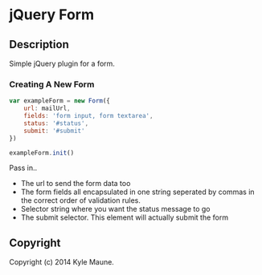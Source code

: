 # jQuery Form

## Description

Simple jQuery plugin for a form.

### Creating A New Form
```JavaScript
var exampleForm = new Form({
	url: mailUrl,
    fields: 'form input, form textarea',
    status: '#status',
    submit: '#submit'
})

exampleForm.init()
```

Pass in..

* The url to send the form data too
* The form fields all encapsulated in one string seperated by commas in the correct order of validation rules.
* Selector string where you want the status message to go
* The submit selector. This element will actually submit the form 

## Copyright

Copyright (c) 2014 Kyle Maune.
